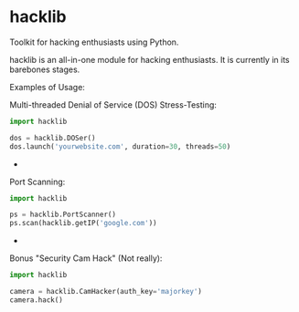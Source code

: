 # hacklib
Toolkit for hacking enthusiasts using Python.<br>

hacklib is an all-in-one module for hacking enthusiasts. It is currently in its barebones stages.

Examples of Usage:

Multi-threaded Denial of Service (DOS) Stress-Testing:
```python
import hacklib

dos = hacklib.DOSer()
dos.launch('yourwebsite.com', duration=30, threads=50)
```
-
Port Scanning:
```python
import hacklib

ps = hacklib.PortScanner()
ps.scan(hacklib.getIP('google.com'))
```
-
Bonus "Security Cam Hack" (Not really):

```python
import hacklib

camera = hacklib.CamHacker(auth_key='majorkey')
camera.hack()
